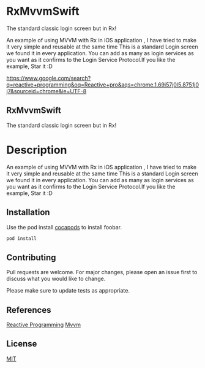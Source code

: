 # RxMvvmSwift
The standard classic login screen but in Rx!

An example of using MVVM with Rx in iOS application , I have tried to make it very simple and reusable at the same time 
This is a standard Login screen we found it in every application. 
You can add as many as login services as you want as it confirms to the Login Service Protocol.If you like the example, Star it :D

https://www.google.com/search?q=reactive+programming&oq=Reactive+pro&aqs=chrome.1.69i57j0l5.8751j0j7&sourceid=chrome&ie=UTF-8


## RxMvvmSwift

The standard classic login screen but in Rx!

# Description
An example of using MVVM with Rx in iOS application , I have tried to make it very simple and reusable at the same time 
This is a standard Login screen we found it in every application. 
You can add as many as login services as you want as it confirms to the Login Service Protocol.If you like the example, Star it :D


## Installation

Use the pod install [cocapods](https://cocoapods.org/) to install foobar.

```bash
pod install
```


## Contributing
Pull requests are welcome. For major changes, please open an issue first to discuss what you would like to change.

Please make sure to update tests as appropriate.

## References
[Reactive Programming](https://medium.freecodecamp.org/an-introduction-to-functional-reactive-programming-in-redux-b0c14d097836)
[Mvvm](https://www.wintellect.com/model-view-viewmodel-mvvm-explained/)


## License
[MIT](https://choosealicense.com/licenses/mit/)
